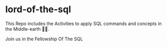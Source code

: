 # lord-of-the-sql


This Repo includes the  Activities to apply SQL commands and concepts in the Middle-earth 🧙‍♂️.

Join us in the Fellowship Of The SQL 
